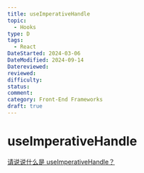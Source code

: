 ```yaml
---
title: useImperativeHandle
topic:
  - Hooks
type: D
tags:
  - React
DateStarted: 2024-03-06
DateModified: 2024-09-14
Datereviewed: 
reviewed: 
difficulty: 
status: 
comment: 
category: Front-End Frameworks
draft: true
---
```


# useImperativeHandle

[请说说什么是 useImperativeHandle？](https://github.com/haizlin/fe-interview/issues/708)
